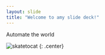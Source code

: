 ```yaml
---
layout: slide
title: "Welcome to amy slide deck!"
---
```


Automate the world

![skatetocat](https://octodex.github.com/images/skatetocat.png)
{: .center}
